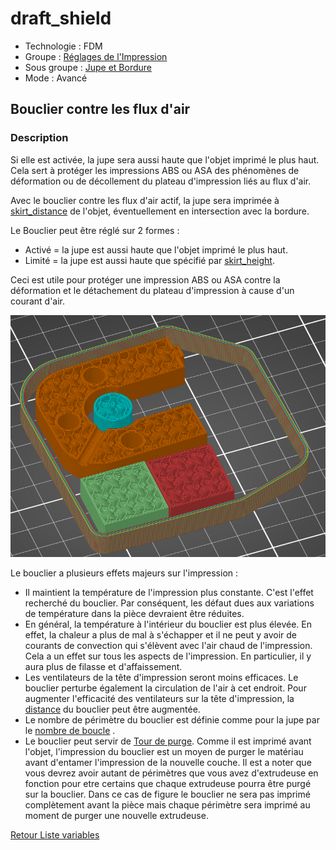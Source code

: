 # draft_shield

* Technologie : FDM
* Groupe : [Réglages de l'Impression](../print_settings/print_settings.md)
* Sous groupe : [Jupe et Bordure](../print_settings/print_settings.md#jupe-et-bordure) 
* Mode : Avancé 

## Bouclier contre les flux d'air

### Description

Si elle est activée, la jupe sera aussi haute que l'objet imprimé le plus haut. Cela sert à protéger les impressions ABS ou ASA des phénomènes de déformation ou de décollement du plateau d'impression liés au flux d'air.

Avec le bouclier contre les flux d'air actif, la jupe sera imprimée à [skirt_distance](skirt_distance.md) de l'objet, éventuellement en intersection avec la bordure.

Le Bouclier peut être réglé sur 2 formes :
- Activé = la jupe est aussi haute que l'objet imprimé le plus haut.
- Limité = la jupe est aussi haute que spécifié par [skirt_height](skirt_height.md).

Ceci est utile pour protéger une impression ABS ou ASA contre la déformation et le détachement du plateau d'impression à cause d'un courant d'air.


![Bouclier en mode Tour de purge](./images/draft_shield/001.png)

Le bouclier a plusieurs effets majeurs sur l'impression :
* Il maintient la température de l'impression plus constante. C'est l'effet recherché du bouclier. Par conséquent, les défaut dues aux variations de température dans la pièce devraient être réduites.
* En général, la température à l'intérieur du bouclier est plus élevée. En effet, la chaleur a plus de mal à s'échapper et il ne peut y avoir de courants de convection qui s'élèvent avec l'air chaud de l'impression. Cela a un effet sur tous les aspects de l'impression. En particulier, il y aura plus de filasse et d'affaissement.
* Les ventilateurs de la tête d'impression seront moins efficaces. Le bouclier perturbe également la circulation de l'air à cet endroit. Pour augmenter l'efficacité des ventilateurs sur la tête d'impression, la [distance](skirt_distance.md) du bouclier peut être augmentée.
* Le nombre de périmètre du bouclier est définie comme pour la jupe par le [nombre de boucle](skirts.md) . 
* Le bouclier peut servir de [Tour de purge](wipe_tower.md). Comme il est imprimé avant l'objet, l'impression du bouclier est un moyen de purger le matériau avant d'entamer l'impression de la nouvelle couche. Il est a noter que vous devrez avoir autant de périmètres que vous avez d'extrudeuse en fonction pour etre certains que chaque extrudeuse pourra être purgé sur la bouclier. Dans ce cas de figure le bouclier ne sera pas imprimé complètement avant la pièce mais chaque périmètre sera imprimé au moment de purger une nouvelle extrudeuse. 

[Retour Liste variables](variable_list.md)